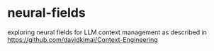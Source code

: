# neural-fields

exploring neural fields for LLM context management as described in https://github.com/davidkimai/Context-Engineering
